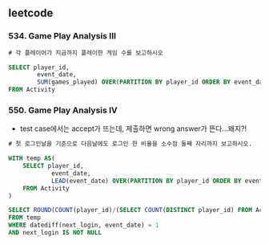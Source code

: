 ## leetcode 
### 534. Game Play Analysis III
```sql
# 각 플레이어가 지금까지 플레이한 게임 수를 보고하시오 

SELECT player_id,
        event_date,
        SUM(games_played) OVER(PARTITION BY player_id ORDER BY event_date) As games_played_so_far 
FROM Activity 
```
### 550. Game Play Analysis IV
* test case에서는 accept가 뜨는데, 제출하면 wrong answer가 뜬다...왜지?! 
```sql
# 첫 로그인날을 기준으로 다음날에도 로그인 한 비율을 소수점 둘째 자리까지 보고하시오.

WITH temp AS(
    SELECT player_id,
            event_date,
            LEAD(event_date) OVER(PARTITION BY player_id ORDER BY event_date) AS next_login  
    FROM Activity
)

SELECT ROUND(COUNT(player_id)/(SELECT COUNT(DISTINCT player_id) FROM Activity),2) AS fraction
FROM temp 
WHERE datediff(next_login, event_date) = 1 
AND next_login IS NOT NULL
```
